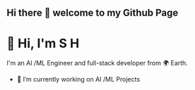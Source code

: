 ## Hi there 👋 welcome to my Github Page

# 👋 Hi, I'm S H
I'm an AI /ML Engineer and full-stack developer from 🌍 Earth.

- 🔭 I’m currently working on AI /ML Projects

<!--
**spha-code/spha-code** is a ✨ _special_ ✨ repository because its `README.md` (this file) appears on your GitHub profile.

Here are some ideas to get you started:


- 🌱 I’m currently learning ...
- 👯 I’m looking to collaborate on ...
- 🤔 I’m looking for help with ...
- 💬 Ask me about ...
- 📫 How to reach me: ...
- 😄 Pronouns: ...
- ⚡ Fun fact: ...
-->
